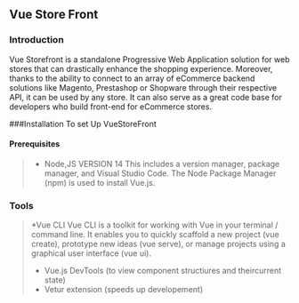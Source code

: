 ## Vue Store Front

### Introduction
Vue Storefront is a standalone Progressive Web Application solution for web stores that can drastically enhance the shopping experience. Moreover, thanks to the ability to connect to an array of eCommerce backend solutions like Magento, Prestashop or Shopware through their respective API, it can be used by any store.  It can also serve as a great code base for developers who build front-end for eCommerce stores. 

###Installation
 To set Up VueStoreFront
 
 #### Prerequisites
 
>* Node,JS VERSION 14 This includes a version manager, package manager, and Visual Studio Code. The Node Package Manager (npm) is used to install Vue.js.

### Tools
>*Vue CLI
    Vue CLI is a toolkit for working with Vue in your terminal / command line. It enables you to quickly scaffold a new project (vue create), prototype new ideas (vue serve), or manage projects using a graphical user interface (vue ui).
>* Vue.js DevTools (to view component structiures and theircurrent state)
>* Vetur extension (speeds up developement)

 
